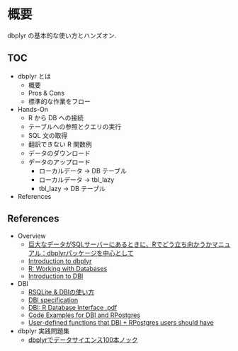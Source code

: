 # 概要

dbplyr の基本的な使い方とハンズオン.

## TOC

- dbplyr とは
  - 概要
  - Pros & Cons
  - 標準的な作業をフロー
- Hands-On
  - R から DB への接続
  - テーブルへの参照とクエリの実行
  - SQL 文の取得
  - 翻訳できない R 関数例
  - データのダウンロード
  - データのアップロード
    - ローカルデータ -> DB テーブル
    - ローカルデータ -> tbl_lazy
    - tbl_lazy -> DB テーブル
- References

## References

- Overview
  - [巨大なデータがSQLサーバーにあるときに、Rでどう立ち向かうかマニュアル：dbplyrパッケージを中心として](https://yutatoyama.github.io/note/intro_R_for_SQL.html)
  - [Introduction to dbplyr](https://dbplyr.tidyverse.org/articles/dbplyr.html)
  - [R: Working with Databases](https://nuitrcs.github.io/databases_workshop/r/r_databases.html)
  - [Introduction to DBI](https://dbi.r-dbi.org/articles/dbi)
- DBI
  - [RSQLite & DBIの使い方](http://delta0726.web.fc2.com/packages/database/00_RSQLite.html)
  - [DBI specification](https://dbi.r-dbi.org/articles/spec)
  - [DBI: R Database Interface .pdf](https://cran.r-project.org/web/packages/DBI/DBI.pdf)
  - [Code Examples for DBI and RPostgres](https://shena4746.github.io/code-examples-dbi-rpostgres/)
  - [User-defined functions that DBI + RPostgres users should have](https://shena4746.github.io/r-functions-on-dbi/)
- dbplyr 実践問題集
  - [dbplyrでデータサイエンス100本ノック](https://shena4746.github.io/datascience-100knocks-preprocess-R/)

